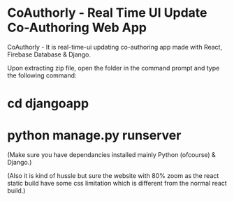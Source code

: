 # CoAuthorly - Real Time UI Update Co-Authoring Web App
CoAuthorly -  It is real-time-ui updating co-authoring app made with React, Firebase Database &amp; Django.


Upon extracting zip file, open the folder in the command prompt and type the following command:
# cd djangoapp
# python manage.py runserver


(Make sure you have dependancies installed mainly Python (ofcourse) & Django.)

(Also it is kind of hussle but sure the website with 80% zoom as the react static build have some css limitation which is different from the normal react build.)
